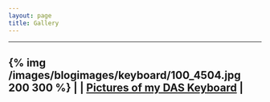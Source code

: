 ```yaml
---
layout: page
title: Gallery
---
```


-----------------------------------------------------------
{% img /images/blogimages/keyboard/100_4504.jpg 200 300 %}	|
														  	|
[Pictures of my DAS Keyboard](/gallery/keyboardpics) 	  	|
-----------------------------------------------------------